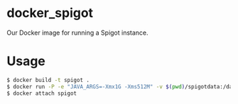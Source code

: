 # docker_spigot
Our Docker image for running a Spigot instance.

# Usage
```bash
$ docker build -t spigot .
$ docker run -P -e "JAVA_ARGS=-Xmx1G -Xms512M" -v $(pwd)/spigotdata:/data -itd --name my-spigot spigot
$ docker attach spigot
```
